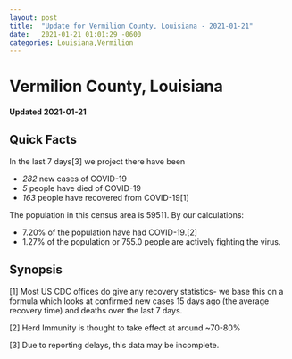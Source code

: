 ```yaml
---
layout: post
title:  "Update for Vermilion County, Louisiana - 2021-01-21"
date:   2021-01-21 01:01:29 -0600
categories: Louisiana,Vermilion
---
```


# Vermilion County, Louisiana
#### Updated 2021-01-21

## Quick Facts

In the last 7 days[3] we project there have been
- *282* new cases of COVID-19
- *5* people have died of COVID-19
- *163* people have recovered from COVID-19[1]

The population in this census area is 59511. By our calculations:
- 7.20% of the population have had COVID-19.[2]
- 1.27% of the population or 755.0 people are actively fighting the virus.

## Synopsis




[1] Most US CDC offices do give any recovery statistics- we base this on a formula which looks at confirmed new cases
15 days ago (the average recovery time) and deaths over the last 7 days.

[2] Herd Immunity is thought to take effect at around ~70-80%

[3] Due to reporting delays, this data may be incomplete.
 
    